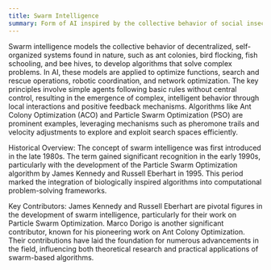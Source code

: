 ```yaml
---
title: Swarm Intelligence
summary: Form of AI inspired by the collective behavior of social insects and animals, used to solve complex problems through decentralized, self-organized systems.
---
```

Swarm intelligence models the collective behavior of decentralized, self-organized systems found in nature, such as ant colonies, bird flocking, fish schooling, and bee hives, to develop algorithms that solve complex problems. In AI, these models are applied to optimize functions, search and rescue operations, robotic coordination, and network optimization. The key principles involve simple agents following basic rules without central control, resulting in the emergence of complex, intelligent behavior through local interactions and positive feedback mechanisms. Algorithms like Ant Colony Optimization (ACO) and Particle Swarm Optimization (PSO) are prominent examples, leveraging mechanisms such as pheromone trails and velocity adjustments to explore and exploit search spaces efficiently.

Historical Overview:
The concept of swarm intelligence was first introduced in the late 1980s. The term gained significant recognition in the early 1990s, particularly with the development of the Particle Swarm Optimization algorithm by James Kennedy and Russell Eberhart in 1995. This period marked the integration of biologically inspired algorithms into computational problem-solving frameworks.

Key Contributors:
James Kennedy and Russell Eberhart are pivotal figures in the development of swarm intelligence, particularly for their work on Particle Swarm Optimization. Marco Dorigo is another significant contributor, known for his pioneering work on Ant Colony Optimization. Their contributions have laid the foundation for numerous advancements in the field, influencing both theoretical research and practical applications of swarm-based algorithms.